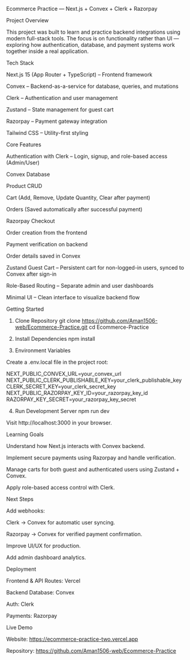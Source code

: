 Ecommerce Practice — Next.js + Convex + Clerk + Razorpay

Project Overview

This project was built to learn and practice backend integrations using modern full-stack tools.
The focus is on functionality rather than UI — exploring how authentication, database, and payment systems work together inside a real application.

Tech Stack

Next.js 15 (App Router + TypeScript) – Frontend framework

Convex – Backend-as-a-service for database, queries, and mutations

Clerk – Authentication and user management

Zustand – State management for guest cart

Razorpay – Payment gateway integration

Tailwind CSS – Utility-first styling

Core Features

Authentication with Clerk – Login, signup, and role-based access (Admin/User)

Convex Database

Product CRUD

Cart (Add, Remove, Update Quantity, Clear after payment)

Orders (Saved automatically after successful payment)

Razorpay Checkout

Order creation from the frontend

Payment verification on backend

Order details saved in Convex

Zustand Guest Cart – Persistent cart for non-logged-in users, synced to Convex after sign-in

Role-Based Routing – Separate admin and user dashboards

Minimal UI – Clean interface to visualize backend flow


Getting Started
1. Clone Repository
git clone https://github.com/Aman1506-web/Ecommerce-Practice.git
cd Ecommerce-Practice

2. Install Dependencies
npm install

3. Environment Variables

Create a .env.local file in the project root:

NEXT_PUBLIC_CONVEX_URL=your_convex_url
NEXT_PUBLIC_CLERK_PUBLISHABLE_KEY=your_clerk_publishable_key
CLERK_SECRET_KEY=your_clerk_secret_key
NEXT_PUBLIC_RAZORPAY_KEY_ID=your_razorpay_key_id
RAZORPAY_KEY_SECRET=your_razorpay_key_secret

4. Run Development Server
npm run dev


Visit http://localhost:3000 in your browser.

Learning Goals

Understand how Next.js interacts with Convex backend.

Implement secure payments using Razorpay and handle verification.

Manage carts for both guest and authenticated users using Zustand + Convex.

Apply role-based access control with Clerk.

Next Steps

Add webhooks:

Clerk → Convex for automatic user syncing.

Razorpay → Convex for verified payment confirmation.

Improve UI/UX for production.

Add admin dashboard analytics.

Deployment

Frontend & API Routes: Vercel

Backend Database: Convex

Auth: Clerk

Payments: Razorpay

Live Demo

Website: https://ecommerce-practice-two.vercel.app

Repository: https://github.com/Aman1506-web/Ecommerce-Practice